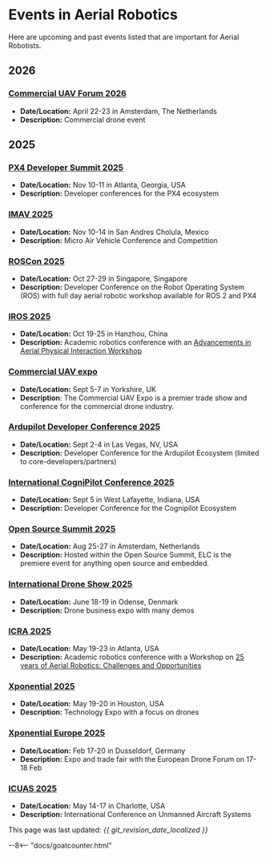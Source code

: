 # Events in Aerial Robotics

Here are upcoming and past events listed that are important for Aerial Robotists.

## 2026

### [Commercial UAV Forum 2026](https://www.forumuav.com/)
* **Date/Location:** April 22-23 in Amsterdam, The Netherlands
* **Description:** Commercial drone event

## 2025

### [PX4 Developer Summit 2025](https://events.linuxfoundation.org/px4-developer-summit/)
* **Date/Location:** Nov 10-11 in Atlanta, Georgia, USA
* **Description:** Developer conferences for the PX4 ecosystem

### [IMAV 2025](https://femexrobotica.org/imav2025/)
* **Date/Location:** Nov 10-14 in San Andres Cholula, Mexico
* **Description:** Micro Air Vehicle Conference and Competition

### [ROSCon 2025](https://roscon.ros.org/2025/)
* **Date/Location:** Oct 27-29 in Singapore, Singapore
* **Description:** Developer Conference on the Robot Operating System (ROS) with full day aerial robotic workshop available for ROS 2 and PX4

### [IROS 2025](http://www.iros25.org/)
* **Date/Location:** Oct 19-25 in Hanzhou, China
* **Description:** Academic robotics conference with an [Advancements in Aerial Physical Interaction Workshop](https://sites.google.com/view/iros2025-aerialrobot-workshop/home)

### [Commercial UAV expo](https://www.expouav.com/)
* **Date/Location:** Sept 5-7 in Yorkshire, UK
* **Description**: The Commercial UAV Expo is a premier trade show and conference for the commercial drone industry.

### [Ardupilot Developer Conference 2025](https://discuss.ardupilot.org/t/ardupilot-developer-conference-2025-september-5th-7th-in-yorkshire-uk/128501)
* **Date/Location:** Sept 2-4 in Las Vegas, NV, USA
* **Description:** Developer Conference for the Ardupilot Ecosystem (limited to core-developers/partners)

### [International CogniPilot Conference 2025](https://www.eventbrite.com/e/cognipilot-conference-and-ros-midwest-meetup-tickets-1376420925039?aff=oddtdtcreator)
* **Date/Location:** Sept 5 in  West Lafayette, Indiana, USA
* **Description:** Developer Conference for the Cognipilot Ecosystem

### [Open Source Summit 2025](https://events.linuxfoundation.org/open-source-summit-europe/)
* **Date/Location:** Aug 25-27 in Amsterdam, Netherlands
* **Description:** Hosted within the Open Source Summit, ELC is the premiere event for anything open source and embedded.

### [International Drone Show 2025](https://internationaldroneshow.com/)
* **Date/Location:** June 18-19 in Odense, Denmark
* **Description:** Drone business expo with many demos

### [ICRA 2025](https://2025.ieee-icra.org/)
* **Date/Location:** May 19-23 in Atlanta, USA
* **Description:** Academic robotics conference with a Workshop on [25 years of Aerial Robotics: Challenges and Opportunities](https://aerial-robotics-workshop-icra.com/)

### [Xponential 2025](https://xponential.org/)
* **Date/Location:** May 19-20 in Houston, USA
* **Description:** Technology Expo with a focus on drones

### [Xponential Europe 2025](https://www.xponential-europe.com/)
* **Date/Location:** Feb 17-20 in Dusseldorf, Germany
* **Description:** Expo and trade fair with the European Drone Forum on 17-18 Feb

### [ICUAS 2025](https://uasconferences.com/2025_icuas/)
* **Date/Location:** May 14-17 in Charlotte, USA
* **Description:** International Conference on Unmanned Aircraft Systems



This page was last updated: *{{ git_revision_date_localized }}*

--8<-- "docs/goatcounter.html"
